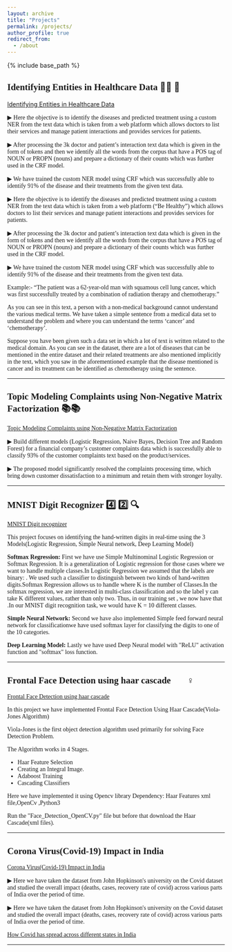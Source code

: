 ```yaml
---
layout: archive
title: "Projects"
permalink: /projects/
author_profile: true
redirect_from:
  - /about
---
```


{% include base_path %}


## <span style = "font-family: Georgia;"> Identifying Entities in Healthcare Data </span> 👩‍🔬 💊 

[Identifying Entities in Healthcare Data](https://github.com/sonamtripathi/NLP_Named_Entity_Recognition)

<span style="font-family: Georgia;">
▶︎ Here the objective is to identify the diseases and predicted treatment using a custom NER from the text data which is taken from a web platform which allows doctors to list their services and manage patient interactions and provides services for patients.

▶︎ After processing the 3k doctor and patient’s interaction text data which is given in the form of tokens and then we identify all the words from the corpus that have a POS tag of NOUN or PROPN (nouns) and prepare a dictionary of their counts which was further used in the CRF model.

▶︎ We have trained the custom NER model using CRF which was successfully able to identify 91% of the disease and their treatments from the given text data.

▶︎ Here the objective is to identify the diseases and predicted treatment using a custom NER from the text data which is taken from a web platform (“Be Healthy”) which allows doctors to list their services and manage patient interactions and provides services for patients. 

▶︎ After processing the 3k doctor and patient’s interaction text data which is given in the form of tokens and then we identify all the words from the corpus that have a POS tag of NOUN or PROPN (nouns) and prepare a dictionary of their counts which was further used in the CRF model. 

▶︎ We have trained the custom NER model using CRF which was successfully able to identify 91% of the disease and their treatments from the given text data.

Example:- “The patient was a 62-year-old man with squamous cell lung cancer, which was first successfully treated by a combination of radiation therapy and chemotherapy.”

As you can see in this text, a person with a non-medical background cannot understand the various medical terms. We have taken a simple sentence from a medical data set to understand the problem and where you can understand the terms ‘cancer’ and ‘chemotherapy’.

Suppose you have been given such a data set in which a lot of text is written related to the medical domain. As you can see in the dataset, there are a lot of diseases that can be mentioned in the entire dataset and their related treatments are also mentioned implicitly in the text, which you saw in the aforementioned example that the disease mentioned is cancer and its treatment can be identified as chemotherapy using the sentence.

-------

## <span style = "font-family: Georgia;"> Topic Modeling Complaints using Non-Negative Matrix Factorization </span> 📚📚 

[Topic Modeling Complaints using Non-Negative Matrix Factorization](https://github.com/sonamtripathi/NLP-Project)

<span style="font-family: Georgia;"> ▶︎ Build different models (Logistic Regression, Naive Bayes, Decision Tree and Random Forest) for a financial company’s customer complaints data which is successfully able to classify 93% of the customer complaints text based on the product/services.

 ▶︎ The proposed model significantly resolved the complaints processing time, which bring down customer dissatisfaction to a minimum and retain them with stronger loyalty.
 
-------

## <span style = "font-family: Georgia;"> MNIST Digit Recognizer </span>  4️⃣  2️⃣  🔍

[MNIST Digit recognizer](https://github.com/sonamtripathi/MNIST_digit_recognizer)

<span style="font-family: Georgia;"> This project focuses on identifying the hand-written digits in real-time using the 3 Models(Logistic Regression, Simple Neural network, Deep Learning Model) 

**Softmax Regression:**
First we have use Simple Multinominal Logistic Regression or Softmax Regression. It is a generalization of Logistic regression for those cases where we want to handle multiple classes.In Logistic Regression we assumed that the labels are binary: . We used such a classifier to distinguish between two kinds of hand-written digits.Softmax Regression allows us to handle  where K is the number of Classes.In the softmax regression, we are interested in multi-class classification and so the label y can take K different values, rather than only two. Thus, in our training set , we now have that .In our MNIST digit recognition task, we would have K = 10 different classes.

**Simple Neural Network:**
Second we have also implemented Simple feed forward neural network for classificationwe have used softmax layer for classifying the digits to one of the 10 categories.

**Deep Learning Model:**
Lastly we have used Deep Neural model with "ReLU" activation function and "softmax" loss function.

-------

## <span style = "font-family: Georgia;"> Frontal Face Detection using haar cascade</span> 🙍🏻‍♀️ 

[Frontal Face Detection using haar cascade](https://github.com/sonamtripathi/frontal_face_detection_using_haar_cascade)

<span style="font-family: Georgia;"> In this project we have implemented Frontal Face Detection Using Haar Cascade(Viola-Jones Algorithm)

Viola-Jones is the first object detection algorithm used primarily for solving Face Detection Problem.

The Algorithm works in 4 Stages.

- Haar Feature Selection
- Creating an Integral Image.
- Adaboost Training
- Cascading Classifiers

Here we have implemented it using Opencv library Dependency: Haar Features xml file,OpenCv ,Python3

Run the "Face_Detection_OpenCV.py" file but before that download the Haar Cascade(xml files).

-------

## <span style = "font-family: Georgia;"> Corona Virus(Covid-19) Impact in India </span>  💊💊

[Corona Virus(Covid-19) Impact in India](https://www.kaggle.com/code/geekysaint/corona-virus-covid-19-impact-in-india)

<span style="font-family: Georgia;"> 
▶︎ Here we have taken the dataset from John Hopkinson's university on the Covid dataset and studied the overall impact (deaths, cases, recovery rate of covid) across various parts of India over the period of time.

▶︎ Here we have taken the dataset from John Hopkinson's university on the Covid dataset and studied the overall impact (deaths, cases, recovery rate of covid) across various parts of India over the period of time.

[How Covid has spread across different states in India](https://github.com/user-attachments/assets/2889f6cd-f613-489d-96b6-0db7a42d7f2f)

-------
